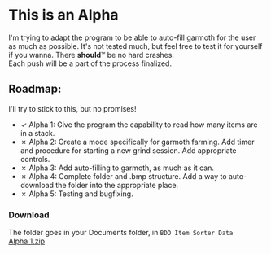 # This is an Alpha
I'm trying to adapt the program to be able to auto-fill garmoth for the user as much as possible. It's not tested much, but feel free to test it for yourself if you wanna. There **should**™ be no hard crashes.<br />
Each push will be a part of the process finalized.<br />
## Roadmap:
I'll try to stick to this, but no promises!
- ✓ Alpha 1: Give the program the capability to read how many items are in a stack.
- ✗ Alpha 2: Create a mode specifically for garmoth farming. Add timer and procedure for starting a new grind session. Add appropriate controls.
- ✗ Alpha 3: Add auto-filling to garmoth, as much as it can.
- ✗ Alpha 4: Complete folder and .bmp structure. Add a way to auto-download the folder into the appropriate place.
- ✗ Alpha 5: Testing and bugfixing.<br />
### Download
The folder goes in your Documents folder, in `BDO Item Sorter Data`<br />
[Alpha 1.zip](https://github.com/ErisLoona/BDO-Item-Sorter/files/12402540/Alpha.1.zip)
